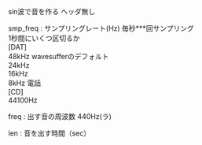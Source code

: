 sin波で音を作る
ヘッダ無し

smp_freq    : サンプリングレート(Hz)
              毎秒***回サンプリング              
              1秒間にいくつ区切るか              
              [DAT]              
                48kHz wavesufferのデフォルト                
                24kHz                
                16kHz                
                 8kHz 電話                 
              [CD]              
                44100Hz                

freq        : 出す音の周波数
                440Hz(ラ)

len         : 音を出す時間（sec）              
